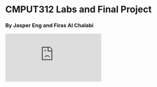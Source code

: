 # CMPUT312 Labs and Final Project
### By Jasper Eng and Firas Al Chalabi

![alt text](https://github.com/banff0/CMPUT_312/blob/main/final_project/SWAN%20Report.pdf?raw=true)

